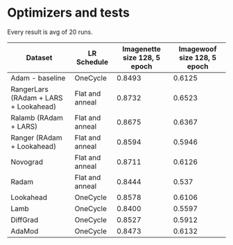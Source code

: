 # Optimizers and tests 

Every result is avg of 20 runs.

Dataset                               | LR Schedule| Imagenette size 128, 5 epoch | Imagewoof size 128, 5 epoch
---                                   | -- | ---                          | ---
Adam - baseline                |OneCycle| 0.8493                       | 0.6125
RangerLars (RAdam + LARS + Lookahead) |Flat and anneal| 0.8732                       | 0.6523
Ralamb (RAdam + LARS)                 |Flat and anneal| 0.8675                       | 0.6367
Ranger (RAdam + Lookahead)            |Flat and anneal| 0.8594                       | 0.5946
Novograd                              |Flat and anneal| 0.8711                       | 0.6126
Radam                                 |Flat and anneal| 0.8444                       | 0.537
Lookahead                             |OneCycle| 0.8578                       | 0.6106
Lamb                                  |OneCycle| 0.8400                       | 0.5597
DiffGrad                              |OneCycle| 0.8527                       | 0.5912
AdaMod                              |OneCycle| 0.8473                       | 0.6132
